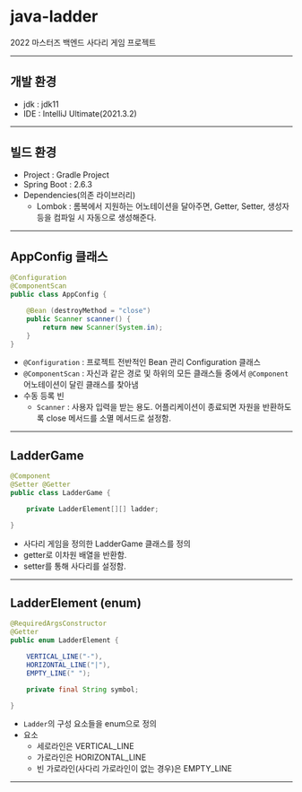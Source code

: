 
# java-ladder

2022 마스터즈 백엔드 사다리 게임 프로젝트

---

## 개발 환경
- jdk : jdk11
- IDE : IntelliJ Ultimate(2021.3.2)

---

## 빌드 환경

- Project : Gradle Project
- Spring Boot : 2.6.3
- Dependencies(의존 라이브러리)
  - Lombok : 롬복에서 지원하는 어노테이션을 달아주면, Getter, Setter, 생성자 등을 컴파일 시 자동으로 생성해준다.

---

## AppConfig 클래스

```java
@Configuration
@ComponentScan
public class AppConfig {

    @Bean (destroyMethod = "close")
    public Scanner scanner() {
        return new Scanner(System.in);
    }
}
```
- `@Configuration` : 프로젝트 전반적인 Bean 관리 Configuration 클래스
- `@ComponentScan` : 자신과 같은 경로 및 하위의 모든 클래스들 중에서 `@Component` 어노테이션이 달린 클래스를 찾아냄
- 수동 등록 빈
  - `Scanner` : 사용자 입력을 받는 용도. 어플리케이션이 종료되면 자원을 반환하도록 close 메서드를 소멸 메서드로 설정함.

---

## LadderGame

```java
@Component
@Setter @Getter
public class LadderGame {

    private LadderElement[][] ladder;

}
```
- 사다리 게임을 정의한 LadderGame 클래스를 정의
- getter로 이차원 배열을 반환함.
- setter를 통해 사다리를 설정함.

---

## LadderElement (enum)
```java
@RequiredArgsConstructor
@Getter
public enum LadderElement {

    VERTICAL_LINE("-"),
    HORIZONTAL_LINE("|"),
    EMPTY_LINE(" ");

    private final String symbol;

}
```
- `Ladder`의 구성 요소들을 enum으로 정의
- 요소
  - 세로라인은 VERTICAL_LINE
  - 가로라인은 HORIZONTAL_LINE
  - 빈 가로라인(사다리 가로라인이 없는 경우)은 EMPTY_LINE

---